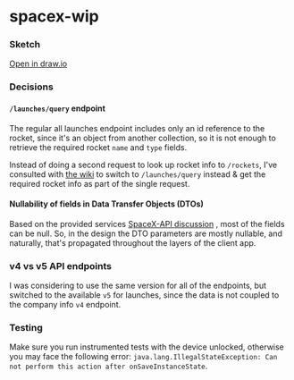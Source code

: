 # spacex-wip

### Sketch

[Open in draw.io](https://drive.google.com/file/d/1VyL3SQWdsXMWnkCpl57tjIKqt_8wvbEK/view?usp=sharing)

### Decisions

#### `/launches/query` endpoint

The regular all launches endpoint includes only an id reference to the rocket, since it's an object
from another collection, so it is not enough to retrieve the required rocket `name` and `type`
fields.

Instead of doing a second request to look up rocket info to `/rockets`, I've consulted
with [the wiki](https://github.com/r-spacex/SpaceX-API/blob/master/docs/queries.md) to switch
to `/launches/query` instead & get the required rocket info as part of the single request.

#### Nullability of fields in Data Transfer Objects (DTOs)

Based on the provided
services [SpaceX-API discussion](https://github.com/r-spacex/SpaceX-API/issues/290#issuecomment-582650941)
, most of the fields can be null. So, in the design the DTO parameters are mostly nullable, and
naturally, that's propagated throughout the layers of the client app.

### v4 vs v5 API endpoints

I was considering to use the same version for all of the endpoints, but switched to the
available `v5` for launches, since the data is not coupled to the company info `v4` endpoint.

### Testing

Make sure you run instrumented tests with the device unlocked, otherwise you may face the following
error: ```java.lang.IllegalStateException: Can not perform this action after onSaveInstanceState```.

